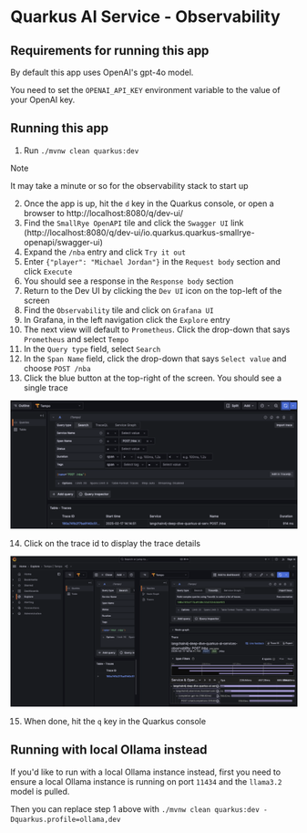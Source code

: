 # Quarkus AI Service - Observability

## Requirements for running this app
By default this app uses OpenAI's gpt-4o model.

You need to set the `OPENAI_API_KEY` environment variable to the value of your OpenAI key.

## Running this app
1. Run `./mvnw clean quarkus:dev`

> [!NOTE]
> It may take a minute or so for the observability stack to start up 

2. Once the app is up, hit the `d` key in the Quarkus console, or open a browser to http://localhost:8080/q/dev-ui/
3. Find the `SmallRye OpenAPI` tile and click the `Swagger UI` link (http://localhost:8080/q/dev-ui/io.quarkus.quarkus-smallrye-openapi/swagger-ui)
4. Expand the `/nba` entry and click `Try it out`
5. Enter `{"player": "Michael Jordan"}` in the `Request body` section and click `Execute`
6. You should see a response in the `Response body` section
7. Return to the Dev UI by clicking the `Dev UI` icon on the top-left of the screen
8. Find the `Observability` tile and click on `Grafana UI`
9. In Grafana, in the left navigation click the `Explore` entry
10. The next view will default to `Prometheus`. Click the drop-down that says `Prometheus` and select `Tempo`
11. In the `Query type` field, select `Search`
12. In the `Span Name` field, click the drop-down that says `Select value` and choose `POST /nba`
13. Click the blue button at the top-right of the screen. You should see a single trace

![trace](images/trace.png)

14. Click on the trace id to display the trace details

![trace details](images/trace-details.png)

15. When done, hit the `q` key in the Quarkus console

## Running with local Ollama instead
If you'd like to run with a local Ollama instance instead, first you need to ensure a local Ollama instance is running on port `11434` and the `llama3.2` model is pulled.

Then you can replace step 1 above with `./mvnw clean quarkus:dev -Dquarkus.profile=ollama,dev`